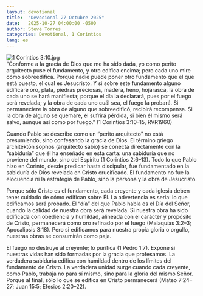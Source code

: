 ```yaml
---
layout: devotional
title:  "Devocional 27 Octubre 2025"
date:   2025-10-27 04:00:00 -0500
author: Steve Torres
categories: Devotional, 1 Corintios
lang: es
---
```

<img src="https://sitemedia.esteeb.com/file/esteebcomsitemedia/devotional_images/1-Corinthians/ES-1Cor-3_10.jpg?raw=true" alt="1 Corintios 3:10.jpg" style="max-width: 100%; height: auto;">

<div class="scripture">
  “Conforme a la gracia de Dios que me ha sido dada, yo como perito arquitecto puse el fundamento, y otro edifica encima; pero cada uno mire cómo sobreedifica. Porque nadie puede poner otro fundamento que el que está puesto, el cual es Jesucristo. Y si sobre este fundamento alguno edificare oro, plata, piedras preciosas, madera, heno, hojarasca, la obra de cada uno se hará manifiesta; porque el día la declarará, pues por el fuego será revelada; y la obra de cada uno cuál sea, el fuego la probará. Si permaneciere la obra de alguno que sobreedificó, recibirá recompensa. Si la obra de alguno se quemare, él sufrirá pérdida, si bien él mismo será salvo, aunque así como por fuego.” (1 Corintios 3:10–15, RVR1960)
</div>

Cuando Pablo se describe como un “perito arquitecto” no está presumiendo, sino confesando la gracia de Dios. El término griego architéktōn sophos (arquitecto sabio) se conecta directamente con la “sabiduría” que él ha enseñado en esta carta: una sabiduría que no proviene del mundo, sino del Espíritu (1 Corintios 2:6–13). Todo lo que Pablo hizo en Corinto, desde predicar hasta discipular, fue fundamentado en la sabiduría de Dios revelada en Cristo crucificado. El fundamento no fue la elocuencia ni la estrategia de Pablo, sino la persona y la obra de Jesucristo.

Porque sólo Cristo es el fundamento, cada creyente y cada iglesia deben tener cuidado de cómo edifican sobre Él. La advertencia es seria: lo que edificamos será probado. El “día” del que Pablo habla es el Día del Señor, cuando la calidad de nuestra obra será revelada. Si nuestra obra ha sido edificada con obediencia y humildad, alineada con el carácter y propósito de Cristo, permanecerá como oro refinado por el fuego (Malaquías 3:2–3; Apocalipsis 3:18). Pero si edificamos para nuestra propia gloria o orgullo, nuestras obras se consumirán como paja.

El fuego no destruye al creyente; lo purifica (1 Pedro 1:7). Expone si nuestras vidas han sido formadas por la gracia que profesamos. La verdadera sabiduría edifica con humildad dentro de los límites del fundamento de Cristo. La verdadera unidad surge cuando cada creyente, como Pablo, trabaja no para sí mismo, sino para la gloria del mismo Señor. Porque al final, sólo lo que se edifica en Cristo permanecerá (Mateo 7:24–27; Juan 15:5; Efesios 2:20–22).
